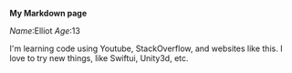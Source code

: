 **My Markdown page**

*Name*:Elliot
*Age*:13

I'm learning code using Youtube, StackOverflow, and websites like this. I love to try new things, like Swiftui, Unity3d, etc.
